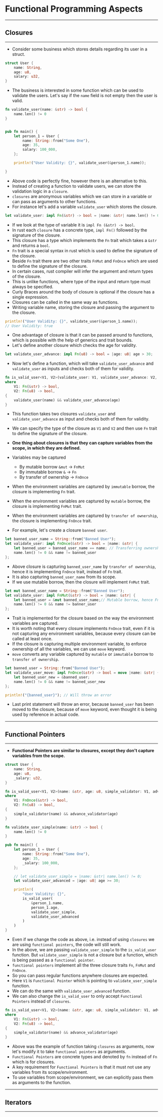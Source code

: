 # Functional Programming Aspects
-------------------------------------------------------
## Closures
-------------------------------------------------------
- Consider some business which stores details regarding its user in a struct.
```rust
struct User {
    name: String,
    age: u8,
    salary: u32,
}
```
- The business is interested in some function which can be used to validate the users. Let's say if the `name` field is not empty then the user is valid.
```rust
fn validate_user(name: &str) -> bool {
    name.len() != 0
}


pub fn main() {
    let person_1 = User {
        name: String::from("Some One"),
        age: 35,
        salary: 100_000,
    };

    println!("User Validity: {}", validate_user(&person_1.name));

}
```
- Above code is perfectly fine, however there is an alternative to this.
- Instead of creating a function to validate users, we can store the validation logic in a `closure`.
- `closures` are anonymous variables which we can store in a variable or can pass as arguments to other functions.
- For instance let's add a variable `validate_user` which stores the closure.
```rust
let validate_user: impl Fn(&str) -> bool = |name: &str| name.len() != 0;
```
- If we look at the type of variable it is `impl Fn (&str) -> bool`.
- In rust each `closure` has a concrete type, `impl Fn()` followed by the signature of the closure.
- This closure has a type which implements the `Fn` trait which takes a `&str` and returns a `bool`.
- `Fn` trait is a special syntax in rust which is used to define the signature of the closure.
- Beside `Fn` trait there are two other traits `FnMut` and `FnOnce` which are used to define the signature of the closure.
- In certain cases, rust compiler will infer the argument and return types of the closure.
- This is unlike functions, where type of the input and return type must always be specified.
- Curly Braces around the body of closure is optional if the closure has a single expression.
- Closures can be called in the same way as functions.
- Writing variable name, storing the closure and passing the argument to the closure.
```rust
println!("User Validity: {}", validate_user(&person_1.name));
// User Validity: true
```
- One advantage of closure is that it can be passed around to functions, which is possible with the help of generics and trait bounds.
- Let's define another closure which checks the age for validity.
```rust
let validate_user_advance: impl Fn(u8) -> bool = |age: u8| age > 30;
```
- Now let's define a function, which will take `validate_user_advance` and `validate_user` as inputs and checks both of them for validity.
```rust
fn is_valid_user<V1, V2>(validate_user: V1, validate_user_advance: V2, name: &str, age: u8) -> bool
where
    V1: Fn(&str) -> bool,
    V2: Fn(u8) -> bool,
{
    validate_user(name) && validate_user_advance(age)
}
```
- This function takes two closures `validate_user` and `validate_user_advance` as input and checks both of them for validity.
- We can specify the type of the closure as `V1` and `V2` and then use `Fn` trait to define the signature of the closure.

- **One thing about closures is that they can capture variables from the scope, in which they are defined.**
- Variables may be captured 
    - By mutable borrow `&mut` -> `FnMut`
    - By immutable borrow `&` -> `Fn`
    - By transfer of ownership -> `FnOnce`
- When the environment variables are captured by `immutable` borrow, the closure is implementing `Fn` trait.
- When the environment variables are captured by `mutable` borrow, the closure is implementing `FnMut` trait.
- When the environment variables are captured by `transfer of ownership`, the closure is implementing `FnOnce` trait.
- For example, let's create a closure `banned user`.
```rust
let banned_user_name = String::from("Banned User");
let validate_user: impl FnOnce(&str) -> bool = |name: &str| {
    let banned_user = banned_user_name == name; // Transferring ownership of banned_user_name, hence FnOnce
    name.len() != 0 && name != banned_user
};
```
- Above closure is capturing `banned_user_name` by `transfer of ownership`, hence it is implementing `FnOnce` trait, instead of `Fn` trait.
- It is also capturing `banned_user_name` from its scope.
- If we use mutable borrow, then the closure will implement `FnMut` trait.
```rust
let mut banned_user_name = String::from("Banned User");
let validate_user: impl FnMut(&str) -> bool = |name: &str| {
    let banned_user = &mut banned_user_name;// Mutable borrow, hence FnMut
    name.len() != 0 && name != banner_user
};
```
- Trait is implemented for the closure based on the way the environment variables are captured.
- It is worth noting that every closure implements `FnOnce` trait, even if it is not capturing any environment variables, because every closure can be called at least once.
- If the closure is capturing multiple environment variable, to enforce ownership of all the variables, we can use `move` keyword.
- `move` converts any variable captured by `mutable` or `immutable` borrow to `transfer of ownership`.
```rust
let banned_user = String::from("Banned User");
let validate_user_move: impl FnOnce(&str) -> bool = move |name: &str| {
    let banned_user_new = &banned_user;
    name.len() != 0 && name != banned_user_new
};

println!("{banned_user}"); // Will throw an error
```
- Last print statement will throw an error, because `banned_user` has been moved to the closure, because of `move` keyword, even thought it is being used by reference in actual code.

-------------------------------------------------------
## Functional Pointers
-------------------------------------------------------
- **Functional Pointers are similar to closures, except they don't capture variables from the scope.**
```rust
struct User {
    name: String,
    age: u8,
    _salary: u32,
}

fn is_valid_user<V1, V2>(name: &str, age: u8, simple_validator: V1, advance_validator: V2) -> bool
where
    V1: FnOnce(&str) -> bool,
    V2: Fn(u8) -> bool,
{
    simple_validator(name) && advance_validator(age)
}

fn validate_user_simple(name: &str) -> bool {
    name.len() != 0
}

pub fn main() {
    let person_1 = User {
        name: String::from("Some One"),
        age: 35,
        _salary: 100_000,
    };

    // let validate_user_simple = |name: &str| name.len() != 0;
    let validate_user_advanced = |age: u8| age >= 30;

    println!(
        "User Validity: {}",
        is_valid_user(
            &person_1.name,
            person_1.age,
            validate_user_simple,
            validate_user_advanced
        )
    )
}
```
- Even if we change the code as above, i.e. instead of using `closures` we are using `functional pointers`, the code will still work.
- In the above, we are passing `validate_user_simple` to the `is_valid_user` function. But `validate_user_simple` is not a closure but a function, which is being passed as a `functional pointer`.
- `functional pointers` implement all the three closure traits `Fn`, `FnMut` and `FnOnce`.
- So you can pass regular functions anywhere closures are expected.
- Here `V1` is `Functional Pointer` which is pointing to `validate_user_simple` function.
- We can do the same with `validate_user_advanced` function.
- We can also change the `is_valid_user` to only accept `Functional Pointers` instead of `closures`.
```rust
fn is_valid_user<V1, V2>(name: &str, age: u8, simple_validator: V1, advance_validator: V2) -> bool
where
    V1: Fn(&str) -> bool,
    V2: Fn(u8) -> bool,
{
    simple_validator(name) && advance_validator(age)
}
```
- Above was the example of function taking `closures` as arguments, now let's modify it to take `functional pointers` as arguments.
- `Functional Pointers` are concrete types and denoted by `fn` instead of `Fn` which is for closures.
- A key requirement for `Functional Pointers` is that it must not use any variables from its scope/environment.
- To use variables from scope/environment, we can explicitly pass them as arguments to the function.
-------------------------------------------------------
## Iterators
-------------------------------------------------------
